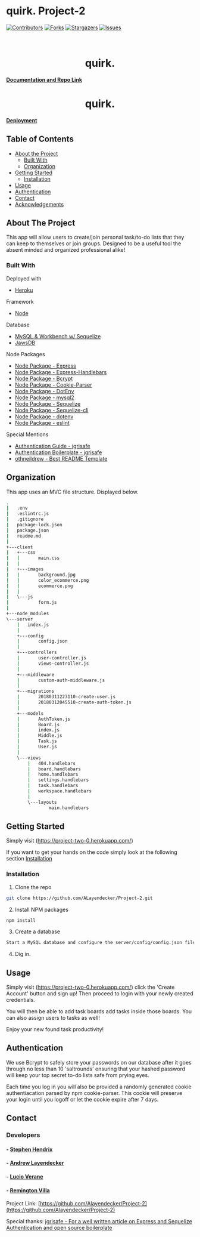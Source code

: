 # quirk. Project-2

[![Contributors][contributors-shield]][contributors-url]
[![Forks][forks-shield]][forks-url]
[![Stargazers][stars-shield]][stars-url]
[![Issues][issues-shield]][issues-url]

<!-- PROJECT LOGO -->
<br />
<p align="center">
  <h1 align="center">quirk.</h1>
    <a href="https://github.com/ALayendecker/Project-2"><strong>Documentation and Repo Link</strong></a>
    <br />
  </p>
</p>
<p align="center">
  <h1 align="center">quirk.</h1>
    <a href="https://project-two-0.herokuapp.com/"><strong>Deployment</strong></a>
    <br />
  </p>
</p>

<!-- TABLE OF CONTENTS -->

## Table of Contents

- [About the Project](#about-the-project)
  - [Built With](#built-with)
  - [Organization](#Organization)
- [Getting Started](#getting-started)
  - [Installation](#installation)
- [Usage](#usage)
- [Authentication](#authentication)
- [Contact](#contact)
- [Acknowledgements](#acknowledgements)

<!-- ABOUT THE PROJECT -->

## About The Project

This app will allow users to create/join personal task/to-do lists that they can keep to themselves or join groups. Designed to be a useful tool the absent minded and organized professional alike!

### Built With

Deployed with

- [Heroku](https://www.heroku.com/)

Framework

- [Node](https://nodejs.org/en/)

Database

- [MySQL & Workbench w/ Sequelize](https://www.mysql.com/)
- [JawsDB](https://elements.heroku.com/addons/jawsdb)

Node Packages

- [Node Package - Express](https://www.npmjs.com/package/Express)
- [Node Package - Express-Handlebars](https://www.npmjs.com/package/express-handlebars)
- [Node Package - Bcrypt](https://www.npmjs.com/package/Bcrpyt)
- [Node Package - Cookie-Parser](https://www.npmjs.com/package/cookie-parser)
- [Node Package - DotEnv](https://www.npmjs.com/package/dotenv)
- [Node Package - mysql2](https://www.npmjs.com/package/mysql2)
- [Node Package - Sequelize](https://www.npmjs.com/package/Sequelize)
- [Node Package - Sequelize-cli](https://www.npmjs.com/package/mysqlsequelize-cli2)
- [Node Package - dotenv](https://www.npmjs.com/package/dotenv)
- [Node Package - eslint](https://eslint.org/)

Special Mentions

- [Authentication Guide - jgrisafe](https://medium.com/@jgrisafe/custom-user-authentication-with-express-sequelize-and-bcrypt-667c4c0edef5)
- [Authentication Boilerplate - jgrisafe](https://github.com/jgrisafe/express-sequelize-authentication-boilerplate)
- [othneildrew - Best README Template](https://github.com/othneildrew/Best-README-Template)

<!-- Organization -->

## Organization

This app uses an MVC file structure. Displayed below.

```sh
.
|   .env
|   .eslintrc.js
|   .gitignore
|   package-lock.json
|   package.json
|   readme.md
|
+---client
|   +---css
|   |       main.css
|   |
|   +---images
|   |       background.jpg
|   |       color_ecommerce.png
|   |       ecommerce.png
|   |
|   \---js
|           form.js
|
+---node_modules
\---server
    |   index.js
    |
    +---config
    |       config.json
    |
    +---controllers
    |       user-controller.js
    |       views-controller.js
    |
    +---middleware
    |       custom-auth-middleware.js
    |
    +---migrations
    |       20180311223110-create-user.js
    |       20180312045510-create-auth-token.js
    |
    +---models
    |       AuthToken.js
    |       Board.js
    |       index.js
    |       Middle.js
    |       Task.js
    |       User.js
    |
    \---views
        |   404.handlebars
        |   board.handlebars
        |   home.handlebars
        |   settings.handlebars
        |   task.handlebars
        |   workspace.handlebars
        |
        \---layouts
                main.handlebars
```

<!-- GETTING STARTED -->

## Getting Started

Simply visit (https://project-two-0.herokuapp.com/)

If you want to get your hands on the code simply look at the following section [Installation](#installation)

### Installation

1. Clone the repo

```sh
git clone https://github.com/ALayendecker/Project-2.git
```

2. Install NPM packages

```sh
npm install
```

3. Create a database

```sh
Start a MySQL database and configure the server/config/config.json file accordingly.
```

4. Dig in.

<!-- USAGE EXAMPLES  -->

## Usage

Simply visit (https://project-two-0.herokuapp.com/) click the 'Create Account' button and sign up! Then proceed to login with your newly created credentials.

You will then be able to add task boards add tasks inside those boards. You can also assign users to tasks as well!

Enjoy your new found task productivity!

## Authentication

We use Bcrypt to safely store your passwords on our database after it goes through no less than 10 'saltrounds' ensuring that your hashed password will keep your top secret to-do lists safe from prying eyes.

Each time you log in you will also be provided a randomly generated cookie authentiacation parsed by npm cookie-parser. This cookie will preserve your login until you logoff or let the cookie expire after 7 days.

<!-- CONTACT -->

## Contact

### **Developers**

#### - [Stephen Hendrix](https://github.com/StephenTHendrix)

#### - [Andrew Layendecker](https://github.com/Alayendecker)

#### - [Lucio Verane](https://github.com/LVerane)

#### - [Remington Villa](https://github.com/remingtonjosh)

Project Link: [https://github.com/Alayendecker/Project-2](https://github.com/Alayendecker/Project-2)

Special thanks: [jgrisafe - For a well written article on Express and Sequelize Authentication and open source boilerplate](https://medium.com/@jgrisafe/custom-user-authentication-with-express-sequelize-and-bcrypt-667c4c0edef5)

<!-- MARKDOWN LINKS & IMAGES -->
<!-- https://www.markdownguide.org/basic-syntax/#reference-style-links -->

[contributors-shield]: https://img.shields.io/github/contributors/Alayendecker/Project-2.svg?style=flat-square
[contributors-url]: https://github.com/Alayendecker/Project-2/graphs/contributors
[forks-shield]: https://img.shields.io/github/forks/Alayendecker/Project-2.svg?style=flat-square
[forks-url]: https://github.com/Alayendecker/Project-2/network/members
[stars-shield]: https://img.shields.io/github/stars/Alayendecker/Project-2.svg?style=flat-square
[stars-url]: https://github.com/Alayendecker/Project-2/stargazers
[issues-shield]: https://img.shields.io/github/issues/Alayendecker/Project-2.svg?style=flat-square
[issues-url]: https://github.com/Alayendecker/Project-2/issues
